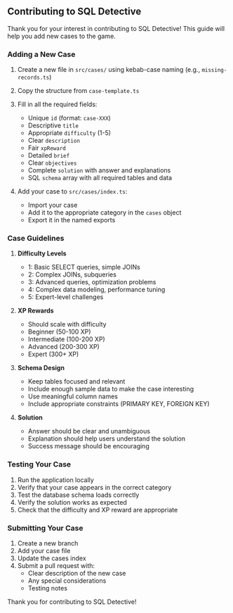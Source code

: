 ## Contributing to SQL Detective

Thank you for your interest in contributing to SQL Detective! This guide will help you add new cases to the game.

### Adding a New Case

1. Create a new file in `src/cases/` using kebab-case naming (e.g., `missing-records.ts`)
2. Copy the structure from `case-template.ts`
3. Fill in all the required fields:
   - Unique `id` (format: `case-XXX`)
   - Descriptive `title`
   - Appropriate `difficulty` (1-5)
   - Clear `description`
   - Fair `xpReward`
   - Detailed `brief`
   - Clear `objectives`
   - Complete `solution` with answer and explanations
   - SQL `schema` array with all required tables and data

4. Add your case to `src/cases/index.ts`:
   - Import your case
   - Add it to the appropriate category in the `cases` object
   - Export it in the named exports

### Case Guidelines

1. **Difficulty Levels**
   - 1: Basic SELECT queries, simple JOINs
   - 2: Complex JOINs, subqueries
   - 3: Advanced queries, optimization problems
   - 4: Complex data modeling, performance tuning
   - 5: Expert-level challenges

2. **XP Rewards**
   - Should scale with difficulty
   - Beginner (50-100 XP)
   - Intermediate (100-200 XP)
   - Advanced (200-300 XP)
   - Expert (300+ XP)

3. **Schema Design**
   - Keep tables focused and relevant
   - Include enough sample data to make the case interesting
   - Use meaningful column names
   - Include appropriate constraints (PRIMARY KEY, FOREIGN KEY)

4. **Solution**
   - Answer should be clear and unambiguous
   - Explanation should help users understand the solution
   - Success message should be encouraging

### Testing Your Case

1. Run the application locally
2. Verify that your case appears in the correct category
3. Test the database schema loads correctly
4. Verify the solution works as expected
5. Check that the difficulty and XP reward are appropriate

### Submitting Your Case

1. Create a new branch
2. Add your case file
3. Update the cases index
4. Submit a pull request with:
   - Clear description of the new case
   - Any special considerations
   - Testing notes

Thank you for contributing to SQL Detective!